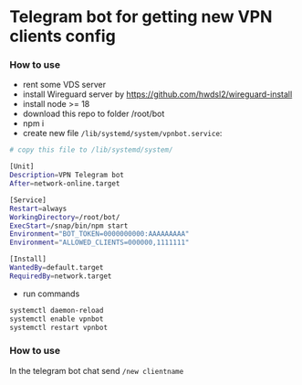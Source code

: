# Telegram bot for getting new VPN clients config

### How to use
 - rent some VDS server
 - install Wireguard server by https://github.com/hwdsl2/wireguard-install
 - install node >= 18
- download this repo to folder /root/bot
- npm i
- create new file `/lib/systemd/system/vpnbot.service`:

```bash
# copy this file to /lib/systemd/system/

[Unit]
Description=VPN Telegram bot
After=network-online.target

[Service]
Restart=always
WorkingDirectory=/root/bot/
ExecStart=/snap/bin/npm start
Environment="BOT_TOKEN=0000000000:AAAAAAAAA"
Environment="ALLOWED_CLIENTS=000000,1111111"

[Install]
WantedBy=default.target
RequiredBy=network.target
```

 - run commands
 ```bash
 systemctl daemon-reload
 systemctl enable vpnbot
 systemctl restart vpnbot
 ```

### How to use
In the telegram bot chat send `/new clientname`